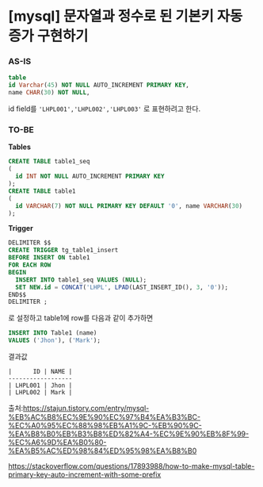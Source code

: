 # [mysql] 문자열과 정수로 된 기본키 자동 증가 구현하기

### AS-IS

```sql
table
id Varchar(45) NOT NULL AUTO_INCREMENT PRIMARY KEY,
name CHAR(30) NOT NULL,
```

id field를 `'LHPL001','LHPL002','LHPL003'` 로 표현하려고 한다.



### TO-BE

**Tables**

```sql
CREATE TABLE table1_seq
(
  id INT NOT NULL AUTO_INCREMENT PRIMARY KEY
);
CREATE TABLE table1
(
  id VARCHAR(7) NOT NULL PRIMARY KEY DEFAULT '0', name VARCHAR(30)
);
```

**Trigger**

```sql
DELIMITER $$
CREATE TRIGGER tg_table1_insert
BEFORE INSERT ON table1
FOR EACH ROW
BEGIN
  INSERT INTO table1_seq VALUES (NULL);
  SET NEW.id = CONCAT('LHPL', LPAD(LAST_INSERT_ID(), 3, '0'));
END$$
DELIMITER ;
```

로 설정하고 table1에 row를 다음과 같이 추가하면

```sql
INSERT INTO Table1 (name) 
VALUES ('Jhon'), ('Mark');
```

결과값

```
|      ID | NAME |
------------------
| LHPL001 | Jhon |
| LHPL002 | Mark |
```





출처:https://stajun.tistory.com/entry/mysql-%EB%AC%B8%EC%9E%90%EC%97%B4%EA%B3%BC-%EC%A0%95%EC%88%98%EB%A1%9C-%EB%90%9C-%EA%B8%B0%EB%B3%B8%ED%82%A4-%EC%9E%90%EB%8F%99-%EC%A6%9D%EA%B0%80-%EA%B5%AC%ED%98%84%ED%95%98%EA%B8%B0

https://stackoverflow.com/questions/17893988/how-to-make-mysql-table-primary-key-auto-increment-with-some-prefix